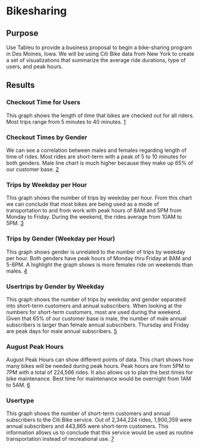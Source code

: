 # Bikesharing

## Purpose
Use Tableu to provide a business proposal to begin a bike-sharing program in Des Moines, Iowa. We will be using Citi Bike data from New York to create a set of visualizations that summarize the average ride durations, type of users, and peak hours.

## Results
### Checkout Time for Users
This graph shows the length of time that bikes are checked out for all riders. Most trips range from 5 minutes to 40 minutes. 
[1](Images/1.png)

### Checkout Times by Gender
We can see a correlation between males and females regarding length of time of rides. Most rides are short-term with a peak of 5 to 10 minutes for both genders. Male line chart is much higher because they make up 65% of our customer base.
[2](Images/2.png)

### Trips by Weekday per Hour
This graph shows the number of trips by weekday per hour. From this chart we can conclude that most bikes are being used as a mode of transportation to and from work with peak hours of 8AM and 5PM from Monday to Friday. During the weekend, the rides average from 10AM to 5PM.
[3](Images/3.png)

### Trips by Gender (Weekday per Hour)
This graph shows gender is unrelated to the number of trips by weekday per hour. Both genders have peak hours of Monday thru Friday at 8AM and 5-6PM. A highlight the graph shows is more females ride on weekends than males.
[4](Images/4.png)

### Usertrips by Gender by Weekday
This graph shows the number of trips by weekday and gender separated into short-term customers and annual subscribers. When looking at the numbers for short-term customers, most are used during the weekend. Given that 65% of our customer base is male, the number of male annual subscribers is larger than female annual subscribers. Thursday and Friday are peak days for male annual subscribers.
[5](Images/5.png)

### August Peak Hours
August Peak Hours can show different points of data. This chart shows how many bikes will be needed during peak hours. Peak hours are from 5PM to 7PM with a total of 224,566 rides. It also allows us to plan the best times for bike maintenance. Best time for maintenance would be overnight from 1AM to 5AM. 
[6](Images/6.png)

### Usertype
This graph shows the number of short-term customers and annual subscribers to the Citi Bike service. Out of 2,344,224 rides, 1,900,359 were annual subscribers and 443,865 were short-term customers. This information allows us to conclude that this service would be used as routine transportation instead of recreational use. 
[7](Images/7.png)
